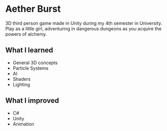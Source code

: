 # Aether Burst
3D third person game made in Unity during my 4th semester in University.
Play as a little girl, adventuring in dangerous dungeons as you acquire the powers of alchemy.

## What I learned
* General 3D concepts
* Particle Systems
* AI
* Shaders
* Lighting

## What I improved
* C#
* Unity
* Animation

